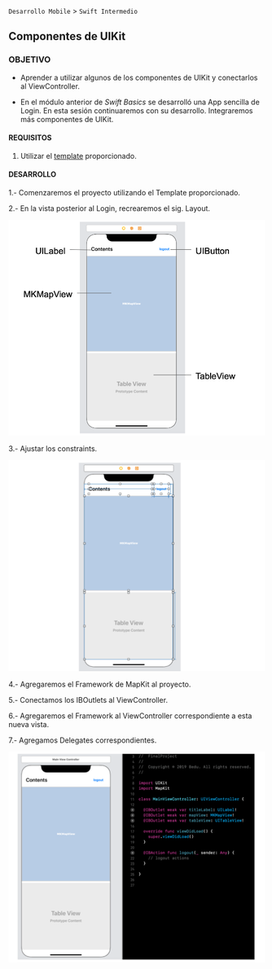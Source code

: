 
`Desarrollo Mobile` > `Swift Intermedio` 


## Componentes de UIKit

### OBJETIVO

- Aprender a utilizar algunos de los componentes de UIKit y conectarlos al ViewController.

- En el módulo anterior de *Swift Basics* se desarrolló una App sencilla de Login. 
En esta sesión continuaremos con su desarrollo.
Integraremos más componentes de UIKit.


#### REQUISITOS

1. Utilizar el [template](template) proporcionado.

#### DESARROLLO

1.- Comenzaremos el proyecto utilizando el Template proporcionado.

2.- En la vista posterior al Login, recrearemos el sig. Layout.

![](0.png)

3.- Ajustar los constraints.

![](2.png)

4.- Agregaremos el Framework de MapKit al proyecto.

5.- Conectamos los IBOutlets al ViewController.

6.- Agregaremos el Framework al ViewController correspondiente a esta nueva vista.

7.- Agregamos Delegates correspondientes.

![](1.png)
